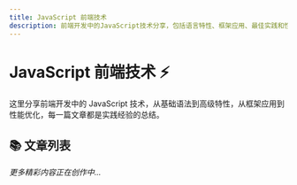 ```yaml
---
title: JavaScript 前端技术
description: 前端开发中的JavaScript技术分享，包括语言特性、框架应用、最佳实践和性能优化
---
```


# JavaScript 前端技术 ⚡

这里分享前端开发中的 JavaScript 技术，从基础语法到高级特性，从框架应用到性能优化，每一篇文章都是实践经验的总结。

## 📚 文章列表

<ArticleList pathPrefix="/frontend/javascript" />

_更多精彩内容正在创作中..._
